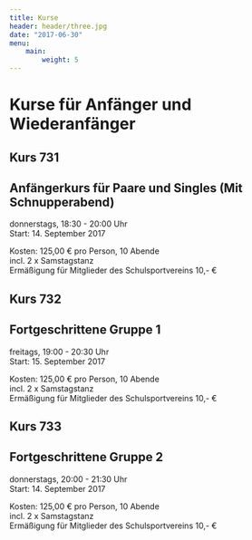 ```yaml
---
title: Kurse
header: header/three.jpg
date: "2017-06-30"
menu:
    main:
        weight: 5
---
```


# Kurse für Anfänger und Wiederanfänger

## Kurs 731  
## Anfängerkurs für Paare und Singles (Mit Schnupperabend)  
donnerstags, 18:30 - 20:00 Uhr  
Start: 14\. September 2017  

Kosten: 125,00 € pro Person, 10 Abende  
incl. 2 x Samstagstanz  
Ermäßigung für Mitglieder des Schulsportvereins 10,- €  

## Kurs 732  
## Fortgeschrittene Gruppe 1  
freitags, 19:00 - 20:30 Uhr  
Start: 15\. September 2017  

Kosten: 125,00 € pro Person, 10 Abende  
incl. 2 x Samstagstanz  
Ermäßigung für Mitglieder des Schulsportvereins 10,- €  

## Kurs 733  
## Fortgeschrittene Gruppe 2  
donnerstags, 20:00 - 21:30 Uhr  
Start: 14\. September 2017  

Kosten: 125,00 € pro Person, 10 Abende  
incl. 2 x Samstagstanz  
Ermäßigung für Mitglieder des Schulsportvereins 10,- €  
